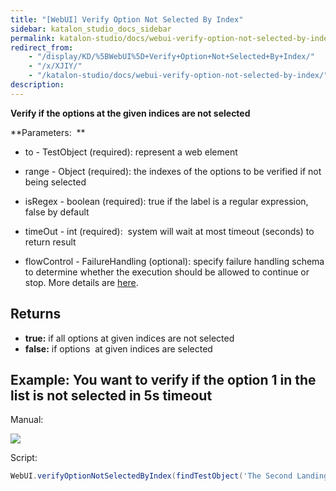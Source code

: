 ```yaml
---
title: "[WebUI] Verify Option Not Selected By Index"
sidebar: katalon_studio_docs_sidebar
permalink: katalon-studio/docs/webui-verify-option-not-selected-by-index.html
redirect_from:
    - "/display/KD/%5BWebUI%5D+Verify+Option+Not+Selected+By+Index/"
    - "/x/XJIY/"
    - "/katalon-studio/docs/webui-verify-option-not-selected-by-index/"
description:
---
```

**Verify if the options at the given indices are not selected**

**Parameters:  **

*   to - TestObject (required): represent a web element
*   range - Object (required): the indexes of the options to be verified if not being selected
*   isRegex - boolean (required): true if the label is a regular expression, false by default
*   timeOut - int (required):  system will wait at most timeout (seconds) to return result

*   flowControl - FailureHandling (optional): specify failure handling schema to determine whether the execution should be allowed to continue or stop. More details are [here](/x/qAAM).

Returns
-------

*   **true:** if all options at given indices are not selected
*   **false:** if options  at given indices are selected

Example: You want to verify if the option 1 in the list is not selected in 5s timeout
-------------------------------------------------------------------------------------

Manual: 

![](../../images/katalon-studio/docs/webui-verify-option-not-selected-by-index/image2016-8-21-193A303A39.png)

Script:

```groovy
WebUI.verifyOptionNotSelectedByIndex(findTestObject('The Second Landing Page/select_js-intent'), 1, 5)
```